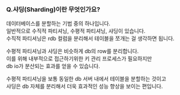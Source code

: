 ### Q.샤딩(Sharding)이란 무엇인가요?
데이터베이스를 분할하는 기법 중의 하나입니다.  
일반적으로 수직적 파티셔닝, 수평적 파티셔닝, 샤딩이 있습니다.  
수직적 파티셔닝은 rdb 컬럼을 분리해서 테이블을 쪼개는 걸 생각하면 됩니다.  
  
수평적 파티셔닝과 샤딩은 비슷하게 db의 row를 분리합니다.  
이를 위해 내부적으로 접근하기위한 키 관리 프로세스가 필요하지만  
db io가 분산되는 효과를 얻을 수 있습니다.  

수평적 파티셔닝을 보통 동일한 db 서버 내에서 테이블을 분할하는 것이고  
샤딩은 db 자체를 분리해서 더욱 효과적인 성능 향상을 보이는 편입니다.  
